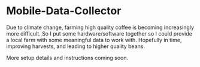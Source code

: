 # Mobile-Data-Collector
Due to climate change, farming high quality coffee is becoming increasingly more difficult. So I put some hardware/software together so I could provide a local farm with some meaningful data to work with. Hopefully in time, improving harvests, and leading to higher quality beans. 

More setup details and instructions coming soon.
